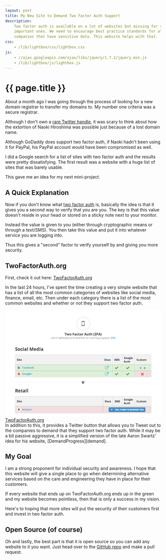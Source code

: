 ```yaml
---
layout: post
title: My New Site to Demand Two Factor Auth Support
description:
    Two factor auth is available on a lot of websites but missing for some very
    important ones. We need to encourage best practice standards for all
    companies that have sensitive data. This website helps with that.
css:
    - /lib/lightbox/css/lightbox.css
js:
    - //ajax.googleapis.com/ajax/libs/jquery/1.7.2/jquery.min.js
    - /lib/lightbox/js/lightbox.js
---
```


{{ page.title }}
================

About a month ago I was going through the process of looking for a new domain
registrar to transfer my domains to. My number one criteria was a secure
registrar.

Although I don't own a [rare Twitter handle][@N], it was scary to think about
how the extortion of Naoki Hiroshima was possible just because of a lost domain
name.

Although GoDaddy does support two factor auth, if Naoki hadn't been using it for
PayPal, his PayPal account would have been compromised as well.

I did a Google search for a list of sites with two factor auth and the results
were pretty dissatisfying. The first result was a website with a huge list of
sites that was barely usable.

This gave me an idea for my next mini-project.

## A Quick Explanation

Now if you don't know what [two factor auth][2fawiki] is, basically the idea is that it
gives you a second way to verify that you are you. The key is that this value
doesn't reside in your head or stored on a sticky note next to your monitor.

Instead the value is given to you (either through cryptographic means or through
a text/SMS). You then take this value and put it into whatever service you are
logging into.

Thus this gives a "second" factor to verify yourself by and giving you more
security.

## TwoFactorAuth.org

First, check it out here: [TwoFactorAuth.org][2fa]

In the last 24 hours, I've spent the time creating a very simple website that
has a list of all the most common categories of websites like social media,
finance, email, etc. Then under each category there is a list of the most common
websites and whether or not they support two factor auth.

<div class="gallery medium">
    <a href="/img/2fa/twofactorauth.png" rel="lightbox[2fa]" title="TwoFactorAuth.org">
        <img src="/img/2fa/twofactorauth.png" width="640">
        <span>TwoFactorAuth.org</span>
    </a>
</div>
In addition to this, it provides a Twitter button that allows you to Tweet out
to the companies to demand that they support two factor auth. While it may be a
bit passive aggressive, it is a simplified version of the late Aaron Swartz'
idea for his website, [DemandProgress][demand].

## My Goal

I am a strong proponent for individual security and awareness. I hope that this
website will give a single place to go when determining alternative services
based on the care and engineering they have in place for their customers.

If every website that ends up on TwoFactorAuth.org ends up in the green and my
website becomes pointless, then that is only a success in my vision.

Here's to hoping that more sites will put the security of their customers first
and invest in two factor auth.

## Open Source (of course)

Oh and lastly, the best part is that it is open source so you can add any
website to it you want. Just head over to the [GitHub repo][github] and make a
pull request.

[swartz]: http://en.wikipedia.org/wiki/Aaron_Swartz
[demand]: http://www.demandprogress.org/
[2fa]: http://twofactorauth.org
[2fawiki]: http://en.wikipedia.org/wiki/Two-step_verification
[@N]: https://medium.com/cyber-security/24eb09e026dd
[github]: https://github.com/jdavis/twofactorauth
